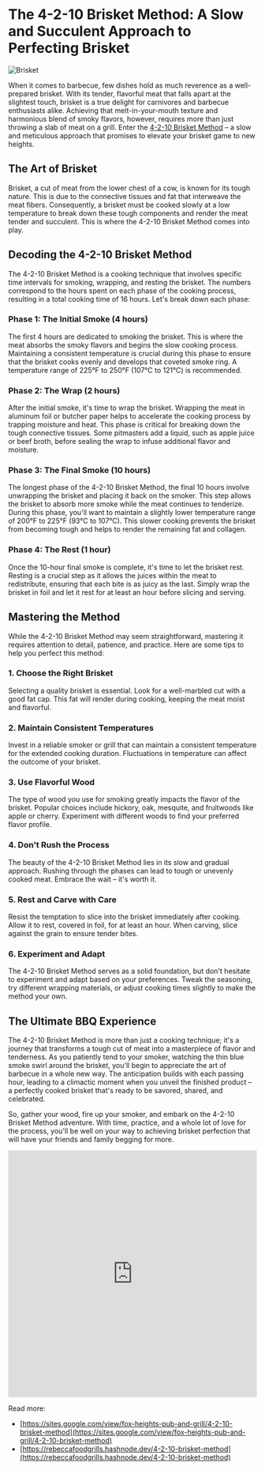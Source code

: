 # The 4-2-10 Brisket Method: A Slow and Succulent Approach to Perfecting Brisket

![Brisket](https://example.com/https://media.istockphoto.com/id/478037138/photo/homemade-smoked-barbecue-beef-brisket.jpg?s=612x612&w=0&k=20&c=f9x0PNIxFoRY2dYxufXkfjpdLcU0KBg47F_BFgHl8Wg=)

When it comes to barbecue, few dishes hold as much reverence as a well-prepared brisket. With its tender, flavorful meat that falls apart at the slightest touch, brisket is a true delight for carnivores and barbecue enthusiasts alike. Achieving that melt-in-your-mouth texture and harmonious blend of smoky flavors, however, requires more than just throwing a slab of meat on a grill. Enter the [4-2-10 Brisket Method](https://foxheightspubandgrill.com/post/4-2-10-brisket-method) – a slow and meticulous approach that promises to elevate your brisket game to new heights.

## The Art of Brisket

Brisket, a cut of meat from the lower chest of a cow, is known for its tough nature. This is due to the connective tissues and fat that interweave the meat fibers. Consequently, a brisket must be cooked slowly at a low temperature to break down these tough components and render the meat tender and succulent. This is where the 4-2-10 Brisket Method comes into play.

## Decoding the 4-2-10 Brisket Method

The 4-2-10 Brisket Method is a cooking technique that involves specific time intervals for smoking, wrapping, and resting the brisket. The numbers correspond to the hours spent on each phase of the cooking process, resulting in a total cooking time of 16 hours. Let's break down each phase:

### Phase 1: The Initial Smoke (4 hours)

The first 4 hours are dedicated to smoking the brisket. This is where the meat absorbs the smoky flavors and begins the slow cooking process. Maintaining a consistent temperature is crucial during this phase to ensure that the brisket cooks evenly and develops that coveted smoke ring. A temperature range of 225°F to 250°F (107°C to 121°C) is recommended.

### Phase 2: The Wrap (2 hours)

After the initial smoke, it's time to wrap the brisket. Wrapping the meat in aluminum foil or butcher paper helps to accelerate the cooking process by trapping moisture and heat. This phase is critical for breaking down the tough connective tissues. Some pitmasters add a liquid, such as apple juice or beef broth, before sealing the wrap to infuse additional flavor and moisture.

### Phase 3: The Final Smoke (10 hours)

The longest phase of the 4-2-10 Brisket Method, the final 10 hours involve unwrapping the brisket and placing it back on the smoker. This step allows the brisket to absorb more smoke while the meat continues to tenderize. During this phase, you'll want to maintain a slightly lower temperature range of 200°F to 225°F (93°C to 107°C). This slower cooking prevents the brisket from becoming tough and helps to render the remaining fat and collagen.

### Phase 4: The Rest (1 hour)

Once the 10-hour final smoke is complete, it's time to let the brisket rest. Resting is a crucial step as it allows the juices within the meat to redistribute, ensuring that each bite is as juicy as the last. Simply wrap the brisket in foil and let it rest for at least an hour before slicing and serving.

## Mastering the Method

While the 4-2-10 Brisket Method may seem straightforward, mastering it requires attention to detail, patience, and practice. Here are some tips to help you perfect this method:

### 1. Choose the Right Brisket

Selecting a quality brisket is essential. Look for a well-marbled cut with a good fat cap. This fat will render during cooking, keeping the meat moist and flavorful.

### 2. Maintain Consistent Temperatures

Invest in a reliable smoker or grill that can maintain a consistent temperature for the extended cooking duration. Fluctuations in temperature can affect the outcome of your brisket.

### 3. Use Flavorful Wood

The type of wood you use for smoking greatly impacts the flavor of the brisket. Popular choices include hickory, oak, mesquite, and fruitwoods like apple or cherry. Experiment with different woods to find your preferred flavor profile.

### 4. Don't Rush the Process

The beauty of the 4-2-10 Brisket Method lies in its slow and gradual approach. Rushing through the phases can lead to tough or unevenly cooked meat. Embrace the wait – it's worth it.

### 5. Rest and Carve with Care

Resist the temptation to slice into the brisket immediately after cooking. Allow it to rest, covered in foil, for at least an hour. When carving, slice against the grain to ensure tender bites.

### 6. Experiment and Adapt

The 4-2-10 Brisket Method serves as a solid foundation, but don't hesitate to experiment and adapt based on your preferences. Tweak the seasoning, try different wrapping materials, or adjust cooking times slightly to make the method your own.

## The Ultimate BBQ Experience

The 4-2-10 Brisket Method is more than just a cooking technique; it's a journey that transforms a tough cut of meat into a masterpiece of flavor and tenderness. As you patiently tend to your smoker, watching the thin blue smoke swirl around the brisket, you'll begin to appreciate the art of barbecue in a whole new way. The anticipation builds with each passing hour, leading to a climactic moment when you unveil the finished product – a perfectly cooked brisket that's ready to be savored, shared, and celebrated.

So, gather your wood, fire up your smoker, and embark on the 4-2-10 Brisket Method adventure. With time, practice, and a whole lot of love for the process, you'll be well on your way to achieving brisket perfection that will have your friends and family begging for more.

<iframe src="https://foxheightspubandgrill.com/post/4-2-10-brisket-method" width="100%" height="500" frameborder="0" allowfullscreen></iframe>

Read more:
- [https://sites.google.com/view/fox-heights-pub-and-grill/4-2-10-brisket-method](https://sites.google.com/view/fox-heights-pub-and-grill/4-2-10-brisket-method)
- [https://rebeccafoodgrills.hashnode.dev/4-2-10-brisket-method](https://rebeccafoodgrills.hashnode.dev/4-2-10-brisket-method)
